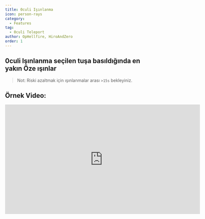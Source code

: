 ```yaml
---
title: 0culi Işınlanma
icon: person-rays
category:
  - Features
tag:
  - 0culi Teleport
author: OpHellfire, HiroAndZero
order: 1
---
```


## 0culi Işınlanma seçilen tuşa basıldığında en yakın Öze ışınlar

> Not: Riski azaltmak için ışınlanmalar arası `>15s` bekleyiniz.

## Örnek Video:

<div class="iframe-container"><iframe width="640" height="360" src="https://www.youtube.com/embed/j2Yu31J7Yh4?list=PL5eI1Tb64p56g27qfYk7VuFTz4FK6YrKa" title="Korepi - Oculi/ChestTeleport" frameborder="0" allow="accelerometer; autoplay; clipboard-write; encrypted-media; gyroscope; picture-in-picture; web-share" allowfullscreen></iframe></div>
